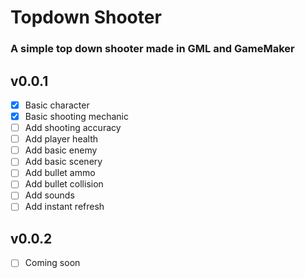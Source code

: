 # Topdown Shooter
### A simple top down shooter made in GML and GameMaker

## v0.0.1
- [x] Basic character
- [x] Basic shooting mechanic
- [ ] Add shooting accuracy
- [ ] Add player health
- [ ] Add basic enemy
- [ ] Add basic scenery
- [ ] Add bullet ammo
- [ ] Add bullet collision
- [ ] Add sounds
- [ ] Add instant refresh

## v0.0.2
- [ ] Coming soon
